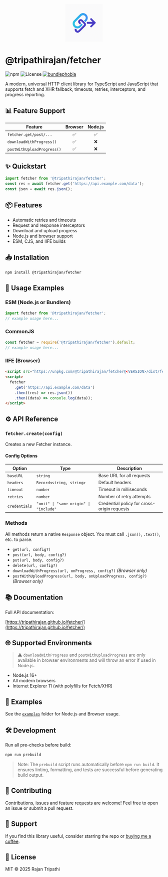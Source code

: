 <p align="center">
  <img src="https://raw.githubusercontent.com/tripathirajan/fetcher/main/assets/logo.PNG" width="120" alt="Fetcher logo" />
</p>

# @tripathirajan/fetcher

![npm](https://img.shields.io/npm/v/@tripathirajan/fetcher)
![License](https://img.shields.io/github/license/tripathirajan/fetcher)
[![bundlephobia](https://badgen.net/bundlephobia/minzip/@tripathirajan/fetcher@1.0.1-beta.1)](https://bundlephobia.com/package/@tripathirajan/fetcher@1.0.1-beta.1)

A modern, universal HTTP client library for TypeScript and JavaScript that supports fetch and XHR fallback, timeouts, retries, interceptors, and progress reporting.

## 📊 Feature Support

| Feature                    | Browser | Node.js |
| -------------------------- | :-----: | :-----: |
| `fetcher.get/post/...`     |   ✅    |   ✅    |
| `downloadWithProgress()`   |   ✅    |   ❌    |
| `postWithUploadProgress()` |   ✅    |   ❌    |

## ✨ Quickstart

```typescript
import fetcher from '@tripathirajan/fetcher';
const res = await fetcher.get('https://api.example.com/data');
const json = await res.json();
```

## 📦 Features

- Automatic retries and timeouts
- Request and response interceptors
- Download and upload progress
- Node.js and browser support
- ESM, CJS, and IIFE builds

## 📥 Installation

```bash
npm install @tripathirajan/fetcher
```

## 🚀 Usage Examples

### ESM (Node.js or Bundlers)

```typescript
import fetcher from '@tripathirajan/fetcher';
// example usage here...
```

### CommonJS

```javascript
const fetcher = require('@tripathirajan/fetcher').default;
// example usage here...
```

### IIFE (Browser)

```html
<script src="https://unpkg.com/@tripathirajan/fetcher@<VERSION>/dist/fetcher.min.js"></script>
<script>
  fetcher
    .get('https://api.example.com/data')
    .then((res) => res.json())
    .then((data) => console.log(data));
</script>
```

## ⚙️ API Reference

### `fetcher.create(config)`

Creates a new Fetcher instance.

#### Config Options

| Option        | Type                                   | Description                                 |
| ------------- | -------------------------------------- | ------------------------------------------- |
| `baseURL`     | `string`                               | Base URL for all requests                   |
| `headers`     | `Record<string, string>`               | Default headers                             |
| `timeout`     | `number`                               | Timeout in milliseconds                     |
| `retries`     | `number`                               | Number of retry attempts                    |
| `credentials` | `"omit" \| "same-origin" \| "include"` | Credential policy for cross-origin requests |

### Methods

All methods return a native `Response` object. You must call `.json()`, `.text()`, etc. to parse.

- `get(url, config?)`
- `post(url, body, config?)`
- `put(url, body, config?)`
- `delete(url, config?)`
- `downloadWithProgress(url, onProgress, config?)` _(Browser only)_
- `postWithUploadProgress(url, body, onUploadProgress, config?)` _(Browser only)_

## 📚 Documentation

Full API documentation:

[https://tripathirajan.github.io/fetcher/](https://tripathirajan.github.io/fetcher/)

## 🌐 Supported Environments

> ⚠️ `downloadWithProgress` and `postWithUploadProgress` are only available in browser environments and will throw an error if used in Node.js.

- Node.js 16+
- All modern browsers
- Internet Explorer 11 (with polyfills for Fetch/XHR)

## 📂 Examples

See the [`examples`](./examples) folder for Node.js and Browser usage.

## 🛠️ Development

Run all pre-checks before build:

```bash
npm run prebuild
```

> Note: The `prebuild` script runs automatically before `npm run build`.
> It ensures linting, formatting, and tests are successful before generating build output.

## 🤝 Contributing

Contributions, issues and feature requests are welcome! Feel free to open an issue or submit a pull request.

## 💖 Support

If you find this library useful, consider starring the repo or [buying me a coffee](https://buymeacoffee.com/tripathirajan).

## 🧩 License

MIT © 2025 Rajan Tripathi
